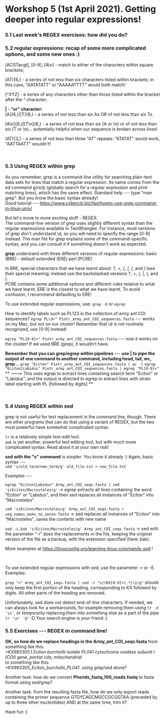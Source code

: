 # Workshop 5 (1st April 2021). Getting deeper into regular expressions!

### 5.1 Last week's REGEX exercises: how did you do?

### 5.2 regular expressions: recap of some more complicated options, and some new ones :)

[ACGTacgt], [0-9], [A\n] - match to either of the characters within square brackets;  
  
[AT]{6,} - a series of not less than six characters listed within brackets; in this case, "AATATATT" or "AAAAATTTT" would both match!  
  
[^XYZ] - a series of any characters other than those listed within the bracket after the ^ character;  
  
**| - "or" character:**  
[A]{6,}|[T]{6,} - a series of not less than six As OR of not less than six Ts.  

[A\n]{6,}|[T\n]{6,} - a series of not less than six (A or \n) or of not less than six (T or \n)... potentially helpful when our sequence is broken across lines!  
  
(AT){3,} - a series of not less than three "AT" repeats: "ATATAT" would work, "AATTAATT" wouldn't!  
  
&nbsp;  
  
### 5.3 Using REGEX within grep

As you remember, grep is a command-line utility for searching plain-text data sets for lines that match a regular expression. Its name comes from the ed command g/re/p (globally search for a regular expression and print matching lines), which has the same effect.
Standard help --- type "man grep". But you know the basic syntax already!  
Good tutorial --- https://www.cyberciti.biz/faq/howto-use-grep-command-in-linux-unix/ 
  
But let's move to more exciting stuff - REGEX.  
The command-line version of grep uses slightly different syntax than the regular expressions available in TextWrangler. For instance, most versions of grep don't understand \d, so you will need to specify the range [0-9] instead. The man file for grep explains some of the command-specific syntax, and you can consult it if something doesn't work as expected.  

**grep** understand with three different versions of regular expressions:
basic (BRE) - default
extended (ERE)
perl (PCRE)

In BRE, special characters that we have learnt about: *?, +, {, |, (,* and *)* lose their special meaning; instead use the backslashed versions \?, \+, \{, \|, \(, and \).  
PCRE contains some additional options and different rules relative to what we have learnt.
ERE is the closest to what we have learnt. To avoid confusion, I recommend defaulting to ERE!  

To use extended regular expressions, use:
`grep -E` or 
`egrep`

How to identify labels such as PL123 in the collection of army ant COI sequences?
`egrep PL\d+" Piotr_army_ant_COI_sequences.fasta` --- works on my Mac, but not on our cluster! Remember that \d is not routinely recognized, use [0-9] instead!  

`egrep "PL[0-9]+" Piotr_army_ant_COI_sequences.fasta` --- now it works on the cluster! If we used BRE (grep), it wouldn't have.
 
**Remember that you can grep/egrep within pipelines --- use | to pipe the output of one command to another command, including head, tail, wc, grep...**
`grep "Eciton" Piotr_army_ant_COI_sequences.fasta | wc -l`
`egrep "Eciton|Labidus" Piotr_army_ant_COI_sequences.fasta | egrep "PL[0-9]+"`
   ** ---> This uses egrep to extract lines containing search term "Eciton" or "Labidus", and the output is directed to egrep to extract lines with strain label starting with PL [followed by digits].**
  
  &nbsp;  
    
### 5.4 Using REGEX within sed
 
grep is not useful for text replacement in the command line, though. There are other programs that can do that using a variant of REGEX, but the two most powerful have somewhat complicated syntax.  
  
`tr`  is a relatively simple text-edit tool.  
`awk` is yet another, powerful text editing tool, but with much more complicated syntax. Read about it at your own risk!  
  
**sed with the "s" command** is simpler. You know it already :) Again, basic syntax ---  
`sed 's/old_term/new_term/g' old_file.txt > new_file.txt`
  
Examples ---  

`egrep "Eciton|Labidus" Army_ant_COI_seqs.fasta | sed 's/Eciton/Macrosteles/g'`
   -> egrep extracts all lines containing the word "Eciton" or "Labidus", and then sed replaces all instances of "Eciton" into "Macrosteles"

`sed 's/Eciton/Macrosteles/g' Army_ant_COI_seqs.fasta > seq_names_make_no_sense.fasta`
   -> sed replaces all instances of "Eciton" into "Macrosteles", saves the contents with new name

`sed -i.bak 's/Eciton/Macrosteles/g' Army_ant_COI_seqs.fasta`
   -> sed with the parameter "-i" does the replacements in the file, keeping the original version of the file as a backup, with the extension specified (here: bak).  
  
More examples at https://linuxconfig.org/learning-linux-commands-sed !  
  
&nbsp;  
  
To use extended regular expressions with sed, use the parameter -r or -E. Examples:  
  
`grep ">" Army_ant_COI_seqs.fasta | sed -r "s/(KX[0-9]+).*/\1/g"` should only keep the first portion of the heading, corresponding to KX followed by digits. All other parts of the heading are removed.  
  
Unfortunately, sed does not detect end-of-line characters. If needed, we can always look for a workarounds, for example removing them using `tr -d '\n'`, or temporarily replacing them into something else as a part of the pipe `tr '\n' '@'` :D Your search engine is your friend :)  
  
### 5.5 Exercises --- REGEX in command line! 
  
**OK, so how do we replace headings in the Army_ant_COI_seqs.fasta** from something like this:  
*>KX983305.1 Eciton burchellii isolate PL041 cytochrome oxidase subunit I (COI) gene, partial cds; mitochondrial*  
to something like this:  
*>KX983305_Eciton_burchellii_PL041*. 
using grep/sed alone?  
   
Another task: how do we convert **Phorids_fastq_100_reads.fastq** to fasta format using sed/grep?  
  
Another task: from the resulting fasta file, how do we only export reads containing the primer sequence GTGYCAGCMGCCGCGGTAA (preceded by up to three other nucleotides) AND at the same time, trim it?  
  
Have fun :) 



